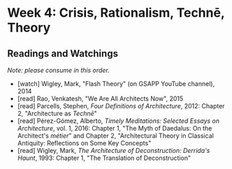 # Week 4: Crisis, Rationalism, Technē, Theory

## Readings and Watchings
*Note: please consume in this order.*

* \[watch\] Wigley, Mark, "Flash Theory" (on GSAPP YouTube channel), 2014
* \[read\] Rao, Venkatesh, "We Are All Architects Now", 2015
* \[read\] Parcells, Stephen, *Four Definitions of Architecture*, 2012: Chapter 2, "Architecture as *Technē*"
* \[read\] Pérez-Gómez, Alberto, *Timely Meditations: Selected Essays on Architecture*, vol. 1, 2016: Chapter 1, "The Myth of Daedalus: On the Architect's *métier*" and Chapter 2, "Architectural Theory in Classical Antiquity: Reflections on Some Key Concepts"
* \[read\] Wigley, Mark, *The Architecture of Deconstruction: Derrida's Haunt*, 1993: Chapter 1, "The Translation of Deconstruction"